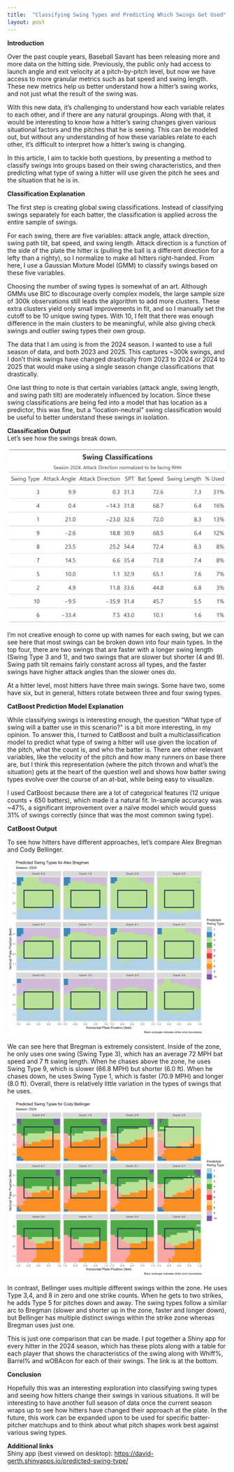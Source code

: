 ```yaml
---
title:  "Classifying Swing Types and Predicting Which Swings Get Used"
layout: post
---
```

**Introduction**  

Over the past couple years, Baseball Savant has been releasing more and more data on the hitting side. Previously, the public only had access to launch angle and exit velocity at a pitch-by-pitch level, but now we have access to more granular metrics such as bat speed and swing length. These new metrics help us better understand how a hitter’s swing works, and not just what the result of the swing was.  

With this new data, it’s challenging to understand how each variable relates to each other, and if there are any natural groupings. Along with that, it would be interesting to know how a hitter’s swing changes given various situational factors and the pitches that he is seeing. This can be modeled out, but without any understanding of how these variables relate to each other, it’s difficult to interpret how a hitter’s swing is changing.  

In this article, I aim to tackle both questions, by presenting a method to classify swings into groups based on their swing characteristics, and then predicting what type of swing a hitter will use given the pitch he sees and the situation that he is in.  

**Classification Explanation**  

The first step is creating global swing classifications. Instead of classifying swings separately for each batter, the classification is applied across the entire sample of swings.  

For each swing, there are five variables: attack angle, attack direction, swing path tilt, bat speed, and swing length. Attack direction is a function of the side of the plate the hitter is (pulling the ball is a different direction for a lefty than a righty), so I normalize to make all hitters right-handed. From here, I use a Gaussian Mixture Model (GMM) to classify swings based on these five variables.  

Choosing the number of swing types is somewhat of an art. Although GMMs use BIC to discourage overly complex models, the large sample size of 300k observations still leads the algorithm to add more clusters. These extra clusters yield only small improvements in fit, and so I manually set the cutoff to be 10 unique swing types. With 10, I felt that there was enough difference in the main clusters to be meaningful, while also giving check swings and outlier swing types their own group.  

The data that I am using is from the 2024 season. I wanted to use a full season of data, and both 2023 and 2025. This captures ~300k swings, and I don’t think swings have changed drastically from 2023 to 2024 or 2024 to 2025 that would make using a single season change classifications that drastically.  

One last thing to note is that certain variables (attack angle, swing length, and swing path tilt) are moderately influenced by location. Since these swing classifications are being fed into a model that has location as a predictor, this was fine, but a “location-neutral” swing classification would be useful to better understand these swings in isolation.  

**Classification Output**  
Let’s see how the swings break down.  

![](/assets/photos/swing_classifications.png)    

I’m not creative enough to come up with names for each swing, but we can see here that most swings can be broken down into four main types. In the top four, there are two swings that are faster with a longer swing length (Swing Type 3 and 1), and two swings that are slower but shorter (4 and 9). Swing path tilt remains fairly constant across all types, and the faster swings have higher attack angles than the slower ones do.  

At a hitter level, most hitters have three main swings. Some have two, some have six, but in general, hitters rotate between three and four swing types.  

**CatBoost Prediction Model Explanation**  

While classifying swings is interesting enough, the question “What type of swing will a batter use in this scenario?" is a bit more interesting, in my opinion. To answer this, I turned to CatBoost and built a multiclassification model to predict what type of swing a hitter will use given the location of the pitch, what the count is, and who the batter is. There are other relevant variables, like the velocity of the pitch and how many runners on base there are, but I think this representation (where the pitch thrown and what’s the situation) gets at the heart of the question well and shows how batter swing types evolve over the course of an at-bat, while being easy to visualize.

I used CatBoost because there are a lot of categorical features (12 unique counts + 650 batters), which made it a natural fit. In-sample accuracy was ~47%, a significant improvement over a naïve model which would guess 31% of swings correctly (since that was the most common swing type).  

**CatBoost Output**  

To see how hitters have different approaches, let’s compare Alex Bregman and Cody Bellinger.

![](/assets/photos/bregman_plot.png)     

We can see here that Bregman is extremely consistent. Inside of the zone, he only uses one swing (Swing Type 3), which has an average 72 MPH bat speed and 7 ft swing length. When he chases above the zone, he uses Swing Type 9, which is slower (66.8 MPH) but shorter (6.0 ft). When he chases down, he uses Swing Type 1, which is faster (70.9 MPH) and longer (8.0 ft). Overall, there is relatively little variation in the types of swings that he uses.  

![](/assets/photos/bellinger_plot.png)  

In contrast, Bellinger uses multiple different swings within the zone. He uses Type 3,4, and 8 in zero and one strike counts. When he gets to two strikes, he adds Type 5 for pitches down and away. The swing types follow a similar arc to Bregman (slower and shorter up in the zone, faster and longer down), but Bellinger has multiple distinct swings within the strike zone whereas Bregman uses just one.    

This is just one comparison that can be made. I put together a Shiny app for every hitter in the 2024 season, which has these plots along with a table for each player that shows the characteristics of the swing along with Whiff%, Barrel% and wOBAcon for each of their swings. The link is at the bottom.  

**Conclusion**  

Hopefully this was an interesting exploration into classifying swing types and seeing how hitters change their swings in various situations. It will be interesting to have another full season of data once the current season wraps up to see how hitters have changed their approach at the plate. In the future, this work can be expanded upon to be used for specific batter-pitcher matchups and to think about what pitch shapes work best against various swing types.  

**Additional links**  
Shiny app (best viewed on desktop): https://david-gerth.shinyapps.io/predicted-swing-type/



